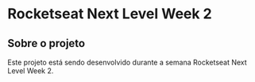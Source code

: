 # Rocketseat Next Level Week 2

## Sobre o projeto

Este projeto está sendo desenvolvido durante a semana Rocketseat Next Level Week 2. 